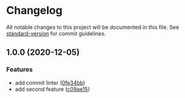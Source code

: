 # Changelog

All notable changes to this project will be documented in this file. See [standard-version](https://github.com/conventional-changelog/standard-version) for commit guidelines.

## 1.0.0 (2020-12-05)


### Features

* add commit linter ([0fe34bb](https://github.com/Peredery/second-experement-with-git/commit/0fe34bb72224baa0a0d3a7803ef20c8a7281ea61))
* add second feature ([c09ae15](https://github.com/Peredery/second-experement-with-git/commit/c09ae15c3f9cb8d07fb0fc92d8e5dae839081898))
